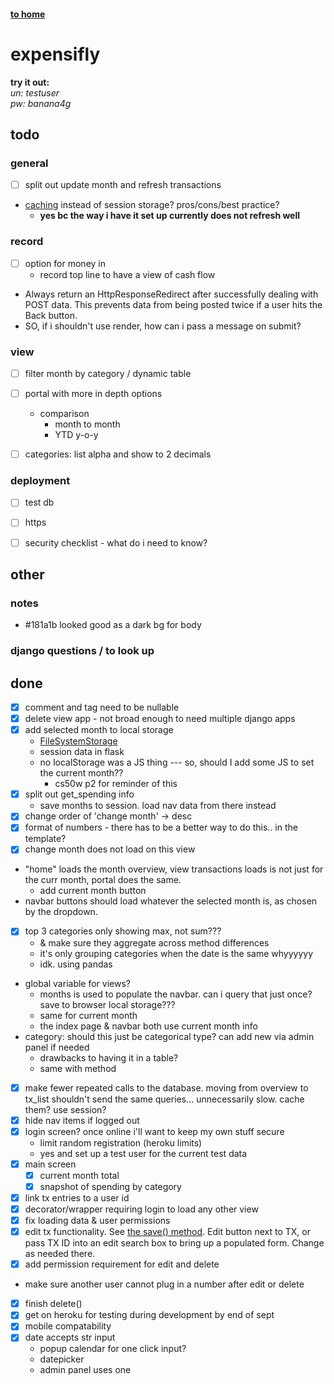 #### [to home](https://jackforgash.com/)

# expensifly

**try it out:**  
*un: testuser*  
*pw: banana4g*  

## todo
### general
- [ ] split out update month and refresh transactions
- [caching](https://docs.djangoproject.com/en/3.0/topics/cache/) instead of session storage? pros/cons/best practice?
  - **yes bc the way i have it set up currently does not refresh well**


### record
- [ ] option for money in
  - record top line to have a view of cash flow
- Always return an HttpResponseRedirect after successfully dealing with POST data. This prevents data from being posted twice if a user hits the Back button.
- SO, if i shouldn't use render, how can i pass a message on submit?

### view
- [ ] filter month by category / dynamic table
- [ ] portal with more in depth options
  - comparison
    - month to month
    - YTD y-o-y
- [ ] categories: list alpha and show to 2 decimals


### deployment
- [ ] test db
- [ ] https
- [ ] security checklist - what do i need to know?




## other
### notes
- #181a1b looked good as a dark bg for body


### django questions / to look up


## done

- [x] comment and tag need to be nullable
- [x] delete view app - not broad enough to need multiple django apps
- [x] add selected month to local storage
	- [FileSystemStorage](https://docs.djangoproject.com/en/3.1/ref/files/storage/)
	- session data in flask
	- no localStorage was a JS thing --- so, should I add some JS to set the current month??
		- cs50w p2 for reminder of this
- [x] split out get_spending info
  - save months to session. load nav data from there instead
- [x] change order of 'change month' -> desc
- [x] format of numbers - there has to be a better way to do this.. in the template?
- [x] change month does not load on this view
- "home" loads the month overview, view transactions loads is not just for the curr month, portal does the same.
  - add current month button
- navbar buttons should load whatever the selected month is, as chosen by the dropdown.
- [x] top 3 categories only showing max, not sum???
  - & make sure they aggregate across method differences
  - it's only grouping categories when the date is the same whyyyyyy
  - idk. using pandas
- global variable for views?
  - months is used to populate the navbar. can i query that just once? save to browser local storage???
  - same for current month
  - the index page & navbar both use current month info
- category: should this just be categorical type? can add new via admin panel if needed
  - drawbacks to having it in a table?
  - same with method
- [x] make fewer repeated calls to the database. moving from overview to tx_list shouldn't send the same queries... unnecessarily slow. cache them? use session?
- [x] hide nav items if logged out
- [x] login screen? once online i'll want to keep my own stuff secure
  - limit random registration (heroku limits)
  - yes and set up a test user for the current test data
- [x] main screen
  - [x] current month total
  - [x] snapshot of spending by category
- [x] link tx entries to a user id
- [x] decorator/wrapper requiring login to load any other view
- [x] fix loading data & user permissions
- [x] edit tx functionality. See [the save() method](https://docs.djangoproject.com/en/3.0/topics/forms/modelforms/#the-save-method). Edit button next to TX, or pass TX ID into an edit search box to bring up a populated form. Change as needed there.
- [x] add permission requirement for edit and delete
- make sure another user cannot plug in a number after edit or delete
- [x] finish delete()
- [x] get on heroku for testing during development by end of sept
- [x] mobile compatability
- [x] date accepts str input
  - popup calendar for one click input?
  - datepicker
  - admin panel uses one
